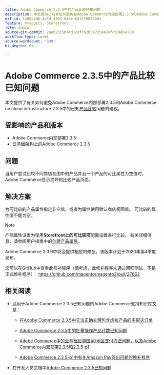 ```yaml
---
title: Adobe Commerce 2.3.5中的产品比较已知问题
description: 本文提供了有关如何避免在Adobe Commerce内部部署2.3.5和Adobe Commerce on cloud infrastructure 2.3.5中出现的已知[产品比较](https://experienceleague.adobe.com/en/docs/commerce-admin/stores-sales/shopper-tools/product-compare)问题的建议。
exl-id: 1488e2db-4a5d-4963-b48e-b84f760582d1
feature: Products, Storefront
role: Admin
source-git-commit: 2aeb2355b74d1cdfc62b5e7c5aa04fcd0a654733
workflow-type: tm+mt
source-wordcount: '339'
ht-degree: 0%

---
```


# Adobe Commerce 2.3.5中的产品比较已知问题

本文提供了有关如何避免Adobe Commerce内部部署2.3.5和Adobe Commerce on cloud infrastructure 2.3.5中的已知[产品比较](https://experienceleague.adobe.com/en/docs/commerce-admin/stores-sales/shopper-tools/product-compare)问题的建议。

## 受影响的产品和版本

* Adobe Commerce内部部署2.3.5
* 云基础架构上的Adobe Commerce 2.3.5

## 问题

当用户尝试比较不同商店视图中的产品并且一个产品的可比属性为空值时，Adobe Commerce显示损坏的比较产品页面。

## 解决方案

为可比较的产品属性指定非空值，或者为属性使用默认商店视图值。 可比较的属性值不能为空。

>[!NOTE]
>
>产品属性设置为使用&#x200B;**Storefront上的可比较项**&#x200B;配置设置进行比较。 有关详细信息，请参阅用户指南中的[创建产品属性](https://experienceleague.adobe.com/en/docs/commerce-admin/catalog/product-attributes/create/attribute-product-create#step-4-describe-the-storefront-properties)。

Adobe Commerce 2.3.6中将会提供相应的修复，该版本计划于2020年第4季度发布。

您可以在GitHub中查看此修补程序（请考虑，此修补程序未通过回归测试，不是正式修补程序）： <https://github.com/magento/magento2/pull/27662>

## 相关阅读

<ul><li>适用于Adobe Commerce 2.3.5已知问题的Adobe Commerce支持知识库文章：<ul>
<li>
<p title="在Adobe Commerce 2.3.5中无法正确处理包含虚拟产品的多配送订单"><a href="/help/troubleshooting/miscellaneous/magento-2-3-5-known-issue-virtual-product-multi-ship-orders.md">在Adobe Commerce 2.3.5中无法正确处理包含虚拟产品的多配送订单</a></p>
</li>
<li><a href="/help/troubleshooting/miscellaneous/bulk-action-product-count-known-issue-in-magento-2-3-5.md">Adobe Commerce 2.3.5中的批量操作产品计数已知问题</a></li>
<li>
<p title="Adobe Commerce中的云基础设施国家/地区支付方法问题，以及Adobe Commerce内部部署2.3.5和2.3.5-p1"><a href="/help/troubleshooting/known-issues-patches-attached/magento-2-3-5-2-3-5-p1-patch-country-payment-issue.md">Adobe Commerce中的云基础设施国家/地区支付方法问题，以及Adobe Commerce内部部署2.3.5和2.3.5-p1</a></p>
</li>
<li>
<p title="Adobe Commerce 2.3.5-p1中有关Amazon Pay签出问题的修补程序"><a href="/help/troubleshooting/payments/patch-for-amazon-pay-checkout-issue-in-magento-2-3-5-p1.md">Adobe Commerce 2.3.5-p1中有关Amazon Pay签出问题的修补程序</a></p>
</li>
</ul>
</li><li>在开发人员文档中<a href="https://commerce-docs.github.io/devdocs-archive/2.3/guides/v2.3/release-notes/release-notes-2-3-5-commerce.html#known-issues">Adobe Commerce 2.3.5已知问题</a></li></ul>
